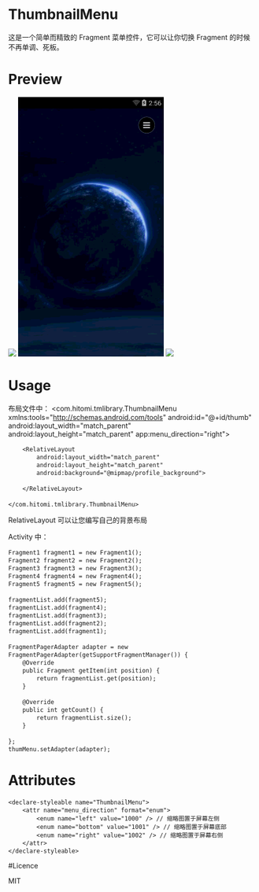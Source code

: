 # ThumbnailMenu

这是一个简单而精致的 Fragment 菜单控件，它可以让你切换 Fragment 的时候不再单调、死板。

# Preview

<img src="preview/men_left.gif"/>
<img src="preview/menu_bottom.gif"/>
<img src="preview/menu_right.gif"/>

# Usage

布局文件中：
    <com.hitomi.tmlibrary.ThumbnailMenu xmlns:tools="http://schemas.android.com/tools"
        android:id="@+id/thumb"
        android:layout_width="match_parent"
        android:layout_height="match_parent"
        app:menu_direction="right">
    
        <RelativeLayout
            android:layout_width="match_parent"
            android:layout_height="match_parent"
            android:background="@mipmap/profile_background">
    
        </RelativeLayout>
    
    </com.hitomi.tmlibrary.ThumbnailMenu>

RelativeLayout 可以让您编写自己的背景布局

Activity 中：

    Fragment1 fragment1 = new Fragment1();
    Fragment2 fragment2 = new Fragment2();
    Fragment3 fragment3 = new Fragment3();
    Fragment4 fragment4 = new Fragment4();
    Fragment5 fragment5 = new Fragment5();
    
    fragmentList.add(fragment5);
    fragmentList.add(fragment4);
    fragmentList.add(fragment3);
    fragmentList.add(fragment2);
    fragmentList.add(fragment1);
    
    FragmentPagerAdapter adapter = new FragmentPagerAdapter(getSupportFragmentManager()) {
        @Override
        public Fragment getItem(int position) {
            return fragmentList.get(position);
        }
    
        @Override
        public int getCount() {
            return fragmentList.size();
        }
    
    };
    thumMenu.setAdapter(adapter);

# Attributes

    <declare-styleable name="ThumbnailMenu">
        <attr name="menu_direction" format="enum">
            <enum name="left" value="1000" /> // 缩略图置于屏幕左侧
            <enum name="bottom" value="1001" /> // 缩略图置于屏幕底部
            <enum name="right" value="1002" /> // 缩略图置于屏幕右侧
        </attr>
    </declare-styleable>

#Licence

MIT



